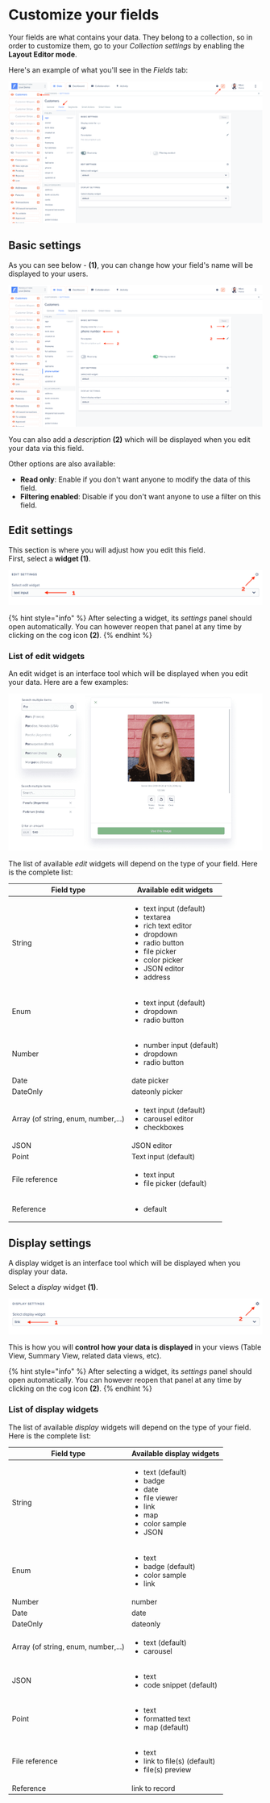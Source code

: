 # Customize your fields

Your fields are what contains your data. They belong to a collection, so in order to customize them, go to your _Collection settings_ by enabling the **Layout Editor mode**.

Here's an example of what you'll see in the _Fields_ tab:

![](<../../.gitbook/assets/2020-07-23_10.09.23.png>)

## Basic settings

As you can see below - **(1)**, you can change how your field's name will be displayed to your users.

![](<../../.gitbook/assets/2020-07-23_10.11.26.png>)

You can also add a _description_ **(2)** which will be displayed when you edit your data via this field.

Other options are also available:

* **Read only**: Enable if you don't want anyone to modify the data of this field.
* **Filtering enabled**: Disable if you don't want anyone to use a filter on this field.

## Edit settings

This section is where you will adjust how you edit this field.\
First, select a **widget (1)**.&#x20;

![](<../../.gitbook/assets/2020-07-23_10.21.14.png>)

{% hint style="info" %}
After selecting a widget, its _settings_ panel should open automatically. You can however reopen that panel at any time by clicking on the cog icon **(2)**.
{% endhint %}

### List of edit widgets

An edit widget is an interface tool which will be displayed when you edit your data. Here are a few examples:

![](<../../.gitbook/assets/image (72).png>)

The list of available _edit_ widgets will depend on the type of your field. Here is the complete list:

| Field type                          | Available edit widgets                                                                                                                                                                                |
| ----------------------------------- | ----------------------------------------------------------------------------------------------------------------------------------------------------------------------------------------------------- |
| String                              | <ul><li>text input (default)</li><li>textarea</li><li>rich text editor</li><li>dropdown </li><li>radio button </li><li>file picker</li><li>color picker</li><li>JSON editor</li><li>address</li></ul> |
| Enum                                | <ul><li>text input (default)</li><li>dropdown</li><li>radio button </li></ul>                                                                                                                         |
| Number                              | <ul><li>number input (default)</li><li>dropdown</li><li>radio button </li></ul>                                                                                                                       |
| Date                                | date picker                                                                                                                                                                                           |
| DateOnly                            | dateonly picker                                                                                                                                                                                       |
| Array (of string, enum, number,...) | <ul><li>text input (default)</li><li>carousel editor</li><li>checkboxes</li></ul>                                                                                                                     |
| JSON                                | JSON editor                                                                                                                                                                                           |
| Point                               | Text input (default)                                                                                                                                                                                  |
| File reference                      | <ul><li>text input</li><li>file picker (default)</li></ul>                                                                                                                                            |
| Reference                           | <ul><li>default</li></ul>                                                                                                                                                                             |

## Display settings

A display widget is an interface tool which will be displayed when you display your data.

Select a _display_ widget **(1)**.&#x20;

![](<../../.gitbook/assets/2020-07-23_10.41.03.png>)

This is how you will **control how your data is displayed** in your views (Table View, Summary View, related data views, etc).

{% hint style="info" %}
After selecting a widget, its _settings_ panel should open automatically. You can however reopen that panel at any time by clicking on the cog icon **(2)**.
{% endhint %}

### List of display widgets

The list of available _display_ widgets will depend on the type of your field. Here is the complete list:

| Field type                          | Available display widgets                                                                                                                  |
| ----------------------------------- | ------------------------------------------------------------------------------------------------------------------------------------------ |
| String                              | <ul><li>text (default)</li><li>badge</li><li>date</li><li>file viewer</li><li>link</li><li>map</li><li>color sample</li><li>JSON</li></ul> |
| Enum                                | <ul><li>text</li><li>badge (default)</li><li>color sample</li><li>link</li></ul>                                                           |
| Number                              | number                                                                                                                                     |
| Date                                | date                                                                                                                                       |
| DateOnly                            | dateonly                                                                                                                                   |
| Array (of string, enum, number,...) | <ul><li>text (default)</li><li>carousel</li></ul>                                                                                          |
| JSON                                | <ul><li>text</li><li>code snippet (default)</li></ul>                                                                                      |
| Point                               | <ul><li>text</li><li>formatted text</li><li>map (default)</li></ul>                                                                        |
| File reference                      | <ul><li>text</li><li>link to file(s) (default)</li><li>file(s) preview</li></ul>                                                           |
| Reference                           | link to record                                                                                                                             |
